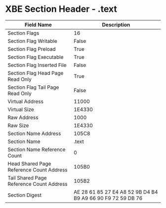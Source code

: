 # XBE Section Header - .text

| Field Name | Description |
|---|---|
| Section Flags | 16 |
| Section Flag Writable | False |
| Section Flag Preload | True |
| Section Flag Executable | True |
| Section Flag Inserted File | False |
| Section Flag Head Page Read Only | True |
| Section Flag Tail Page Read Only | False |
| Virtual Address | 11000 |
| Virtual Size | 1E4330 |
| Raw Address | 1000 |
| Raw Size | 1E4330 |
| Section Name Address | 105C8 |
| Section Name | .text |
| Section Name Reference Count | 0 |
| Head Shared Page Reference Count Address | 105B0 |
| Tail Shared Page Reference Count Address | 105B2 |
| Section Digest | AE 28 61 85 27 E4 A8 52 9B D4 B4 B9 A9 66 90 F9 72 59 DB 76 |
